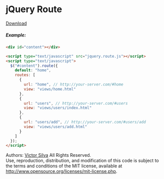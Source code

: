 # jQuery Route

<a href="https://raw.githubusercontent.com/victorlss/jquery-route/master/jquery.route.js" target="_blank">Download</a>

##### Example:
```html
<div id="content"></div>

<script type="text/javascript" src="jquery.route.js"></script>
<script type="text/javascript">
  $("#content").route({
    default: "home",
    routes: [
      {
        url: "home", // http://your-server.com/#home
        view: "views/home.html"
      },
      {
        url: "users", // http://your-server.com/#users
        view: "views/users/index.html"
      },
      {
        url: "users/add", // http://your-server.com/#users/add
        view: "views/users/add.html"
      }
    ]
  });
</script>
```

Authors: <a href="https://github.com/victorlss" target="_blank">Victor Silva</a>
All Rights Reserved.<br />
Use, reproduction, distribution, and modification of this code is subject to the terms and conditions of the MIT license, available at <a href="http://www.opensource.org/licenses/mit-license.php" target="_blank">http://www.opensource.org/licenses/mit-license.php</a>.
